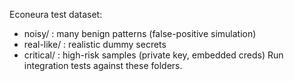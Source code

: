 Econeura test dataset:

- noisy/ : many benign patterns (false-positive simulation)
- real-like/ : realistic dummy secrets
- critical/ : high-risk samples (private key, embedded creds) Run integration
  tests against these folders.
